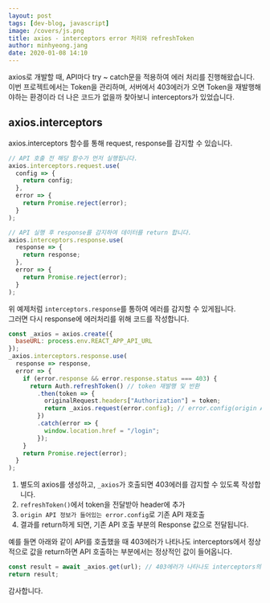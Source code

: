 ```yaml
---
layout: post
tags: [dev-blog, javascript]
image: /covers/js.png
title: axios - interceptors error 처리와 refreshToken
author: minhyeong.jang
date: 2020-01-08 14:10
---
```


axios로 개발할 때, API마다 try ~ catch문을 적용하여 에러 처리를 진행해왔습니다.  
이번 프로젝트에서는 Token을 관리하며, 서버에서 403에러가 오면 Token을 재발행해야하는 환경이라 더 나은 코드가 없을까 찾아보니 interceptors가 있었습니다.

## axios.interceptors

axios.interceptors 함수를 통해 request, response를 감지할 수 있습니다.

```js
// API 호출 전 해당 함수가 먼저 실행됩니다.
axios.interceptors.request.use(
  config => {
    return config;
  },
  error => {
    return Promise.reject(error);
  }
);

// API 실행 후 response를 감지하여 데이터를 return 합니다.
axios.interceptors.response.use(
  response => {
    return response;
  },
  error => {
    return Promise.reject(error);
  }
);
```

위 예제처럼 `interceptors.response`를 통하여 에러를 감지할 수 있게됩니다.  
그러면 다시 response에 에러처리를 위해 코드를 작성합니다.

```js
const _axios = axios.create({
  baseURL: process.env.REACT_APP_API_URL
});
_axios.interceptors.response.use(
  response => response,
  error => {
    if (error.response && error.response.status === 403) {
      return Auth.refreshToken() // token 재발행 및 반환
        .then(token => {
          originalRequest.headers["Authorization"] = token;
          return _axios.request(error.config); // error.config(origin API 정보)를 다시 요청
        })
        .catch(error => {
          window.location.href = "/login";
        });
    }
    return Promise.reject(error);
  }
);
```

1. 별도의 axios를 생성하고, `_axios`가 호출되면 403에러를 감지할 수 있도록 작성합니다.
2. `refreshToken()`에서 token을 전달받아 header에 추가
3. `origin API 정보가 들어있는 error.config`로 기존 API 재호출
4. 결과를 return하게 되면, 기존 API 호출 부분의 Response 값으로 전달됩니다.

예를 들면 아래와 같이 API를 호출했을 때 403에러가 나타나도 interceptors에서 정상적으로 값을 return하면 API 호출하는 부분에서는 정상적인 값이 들어옵니다.

```js
const result = await _axios.get(url); // 403에러가 나타나도 interceptors의 return 값을 가져옴
return result;
```

감사합니다.
